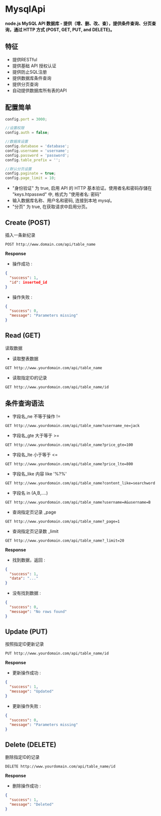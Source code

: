 # MysqlApi
**node.js MySQL API 数据库 - 提供（增、删、改、查），提供条件查询、分页查询，通过 HTTP 方式 (POST, GET, PUT, and DELETE)。**

## 特征
- 提供RESTful
- 提供基础 API 授权认证
- 提供防止SQL注册
- 提供数据库条件查询
- 提供分页查询
- 自动提供数据库所有表的API

## 配置简单
```javascript
config.port = 3000;

//设置权限
config.auth = false;

//数据库设置
config.database = 'database';
config.username = 'username';
config.password = 'password';
config.table_prefix = '';

//默认分页设置
config.paginate = true;
config.page_limit = 10;
```
- "身份验证" 为 true, 启用 API 的 HTTP 基本验证。使用者名和密码存儲在 "keys.htpasswd" 中, 格式为 "使用者名: 密码"
- 输入数据库名称、用户名和密码, 连接到本地 mysql。
- "分页" 为 true, 在获取请求中启用分页。

## Create (POST)
插入一条新纪录

```
POST http://www.domain.com/api/table_name
```
**Response**
- 操作成功 :
```json
{
  "success": 1,
  "id": inserted_id
}
```
- 操作失败 :
```json
{
  "success": 0,
  "message": "Parameters missing"
}
```

## Read (GET)
读取数据

- 读取整表数据
```
GET http://www.yourdomain.com/api/table_name
```
- 读取指定ID的记录
```
GET http://www.yourdomain.com/api/table_name/id
```

## 条件查询语法

- 字段名_ne  不等于操作 != 
```
GET http://www.yourdomain.com/api/table_name?username_ne=jack
```
- 字段名_gte 大于等于 >= 
```
GET http://www.yourdomain.com/api/table_name?price_gte=100
```
- 字段名_lte 小于等于 <= 
```
GET http://www.yourdomain.com/api/table_name?price_lte=800
```
- 字段名_like 内容 like '%?%'
```
GET http://www.yourdomain.com/api/table_name?content_like=searchword
```
- 字段名 in (A,B,....)
```
GET http://www.yourdomain.com/api/table_name?username=A&username=B
```
- 查询指定页记录 _page
```
GET http://www.yourdomain.com/api/table_name?_page=1
```
- 查询指定页记录数 _limit
```
GET http://www.yourdomain.com/api/table_name?_limit=20
```


**Response**
- 找到数据，返回 :
```json
{
  "success": 1,
  "data": "..."
}
```
- 没有找到数据 :
```json
{
  "success": 0,
  "message": "No rows found"
}
```

## Update (PUT)
按照指定ID更新记录

```
PUT http://www.yourdomain.com/api/table_name/id
```
**Response**
- 更新操作成功 :
```json
{
  "success": 1,
  "message": "Updated"
}
```
- 更新操作失败 :
```json
{
  "success": 0,
  "message": "Parameters missing"
}
```

## Delete (DELETE)
删除指定ID的记录

```
DELETE http://www.yourdomain.com/api/table_name/id
```
**Response**
- 删除操作成功 :
```json
{
  "success": 1,
  "message": "Deleted"
}
```
